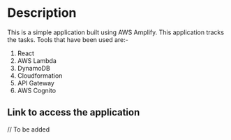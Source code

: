 # Description

This is a simple application built using AWS Amplify. This application tracks the tasks. Tools that have been used are:-

1. React
2. AWS Lambda
3. DynamoDB
4. Cloudformation
5. API Gateway
6. AWS Cognito

## Link to access the application

// To be added

